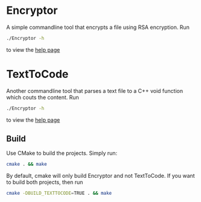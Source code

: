 # Encryptor
A simple commandline tool that encrypts a file using RSA encryption.
Run
```bash
./Encryptor -h
```
to view the [help page](https://github.com/Narmjep/EncryptorCMDL/blob/CMake/Encryptor/rc/help.txt)

# TextToCode
Another commandline tool that parses a text file to a C++ void function which couts the content.
Run
```bash
./Encryptor -h
```
to view the [help page](https://github.com/Narmjep/EncryptorCMDL/blob/CMake/TextToCode/rc/Help.txt)

## Build
Use CMake to build the projects. Simply run:
```bash
cmake . && make
```
By default, cmake will only build Encryptor and not TextToCode. If you want to build both projects, then run 
```bash
cmake -DBUILD_TEXTTOCODE=TRUE . && make
```

